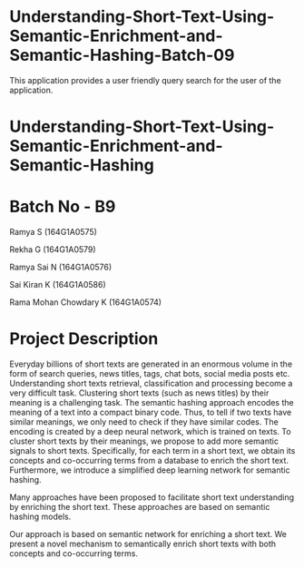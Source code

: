 # Understanding-Short-Text-Using-Semantic-Enrichment-and-Semantic-Hashing-Batch-09
This application provides a user friendly query search for the user of the application. 
# Understanding-Short-Text-Using-Semantic-Enrichment-and-Semantic-Hashing
# Batch No - B9
Ramya  S (164G1A0575)

Rekha  G (164G1A0579)

Ramya Sai  N (164G1A0576)

Sai Kiran  K (164G1A0586)

Rama Mohan Chowdary  K (164G1A0574)
# Project Description
Everyday billions of short texts are generated in an enormous volume in the form of search queries, news titles, tags, chat bots, social media posts etc. Understanding short texts retrieval, classification and processing become a very difficult task. Clustering short texts (such as news titles) by their meaning is a challenging task. The semantic hashing approach encodes the meaning of a text into a compact binary code. Thus, to tell if two texts have similar meanings, we only need to check if they have similar codes. The encoding is created by a deep neural network, which is trained on texts. To cluster short texts by their meanings, we propose to add more semantic signals to short texts. Specifically, for each term in a short text, we obtain its concepts and co-occurring terms from a database to enrich the short text. Furthermore, we introduce a simplified deep learning network for semantic hashing.

Many approaches have been proposed to facilitate short text understanding by enriching the short text. These approaches are based on semantic hashing models.

Our approach is based on semantic network for enriching a short text. We present a novel mechanism to semantically enrich short texts with both concepts and co-occurring terms. 
